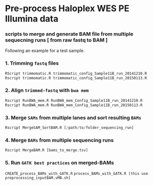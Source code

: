 # Pre-process Haloplex WES PE Illumina data
### scripts to merge and generate BAM file from multiple sequecning runs [ from raw fastq to BAM ]

Following an example for a test sample.

### 1. Trimming `fastq` files
```R
RScript trimmomatic.R trimmomatic_config_Sample11B_run_20141210.R
Rscript trimmomatic.R trimmomatic_config_Sample11B_run_20150113.R
```
### 2. Align `trimmed-fastq` with `bwa mem`
```R
Rscript RunBWA_mem.R RunBWA_mem_Config_Sample11B_run_20141210.R
Rscript RunBWA_mem.R RunBWA_mem_Config_Sample11B_run_20150113.R
```
### 3. Merge `SAMs` from multiple lanes and sort resulting `BAMs`
```R
Rscript MergeSAM_SortBAM.R [/path/to/folder_sequencing_run]
```
### 4. Merge `BAMs` from multiple sequencing runs
```R
Rscript MergeBAM.R [bams_to_merge.tsv]
```
### 5. Run `GATK best practices` on merged-BAMs
`CREATE_process_BAMs_with_GATK.R`
`process_BAMs_with_GATK.R [this use preprocessing_inputBAM.vMB.sh]`
